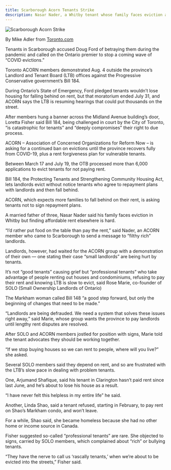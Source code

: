 ```yaml
---
title: Scarborough Acorn Tenants Strike
description: Nasar Nader, a Whitby tenant whose family faces eviction after passage of Ontario's Bill 184, stands with Toronto ACORN member in Scarborough
---
```


![Scarborough Acorn Strike](../../img/acorn-strike.png)

By Mike Adler from [Toronto.com](https://www.toronto.com/news/tenants-landlords-both-picket-scarborough-landlord-and-tenant-board-office/article_019ec6fd-9dc8-5fdc-af44-26cb89b8b1a5.html?)

Tenants in Scarborough accused Doug Ford of betraying them during the pandemic and called on the Ontario premier to stop a coming wave of “COVID evictions.”

Toronto ACORN members demonstrated Aug. 4 outside the province’s Landlord and Tenant Board (LTB) offices against the Progressive Conservative government’s Bill 184.

During Ontario’s State of Emergency, Ford pledged tenants wouldn’t lose housing for falling behind on rent, but that moratorium ended July 31, and ACORN says the LTB is resuming hearings that could put thousands on the street.

After members hung a banner across the Midland Avenue building’s door, Loretta Fisher said Bill 184, being challenged in court by the City of Toronto, “is catastrophic for tenants” and “deeply compromises” their right to due process.

ACORN – Association of Concerned Organizations for Reform Now – is asking for a continued ban on evictions until the province recovers fully from COVID-19, plus a rent forgiveness plan for vulnerable tenants.

Between March 17 and July 19, the OTB processed more than 6,000 applications to evict tenants for not paying rent.

Bill 184, the Protecting Tenants and Strengthening Community Housing Act, lets landlords evict without notice tenants who agree to repayment plans with landlords and then fall behind.

ACORN, which expects more families to fall behind on their rent, is asking tenants not to sign repayment plans.

A married father of three, Nasar Nader said his family faces eviction in Whitby but finding affordable rent elsewhere is hard.

“I’d rather put food on the table than pay the rent,” said Nader, an ACORN member who came to Scarborough to send a message to “filthy rich” landlords.

Landlords, however, had waited for the ACORN group with a demonstration of their own — one stating their case “small landlords” are being hurt by tenants.

It’s not “good tenants” causing grief but “professional tenants” who take advantage of people renting out houses and condominiums, refusing to pay their rent and knowing LTB is slow to evict, said Rose Marie, co-founder of SOLO (Small Ownership Landlords of Ontario)

The Markham woman called Bill 148 “a good step forward, but only the beginning of changes that need to be made.”

“Landlords are being defrauded. We need a system that solves these issues right away,” said Marie, whose group wants the province to pay landlords until lengthy rent disputes are resolved.

After SOLO and ACORN members jostled for position with signs, Marie told the tenant advocates they should be working together.

“If we stop buying houses so we can rent to people, where will you live?” she asked.

Several SOLO members said they depend on rent, and so are frustrated with the LTB’s slow pace in dealing with problem tenants.

One, Arjumand Shafique, said his tenant in Clarington hasn’t paid rent since last June, and he’s about to lose his house as a result.

“I have never felt this helpless in my entire life” he said.

Another, Linda Shao, said a tenant refused, starting in February, to pay rent on Shao’s Markham condo, and won’t leave.

For a while, Shao said, she became homeless because she had no other home or income source in Canada.

Fisher suggested so-called “professional tenants” are rare. She objected to signs, carried by SOLO members, which complained about “rich” or bullying tenants.

“They have the nerve to call us ‘rascally tenants,’ when we’re about to be evicted into the streets,” Fisher said.
